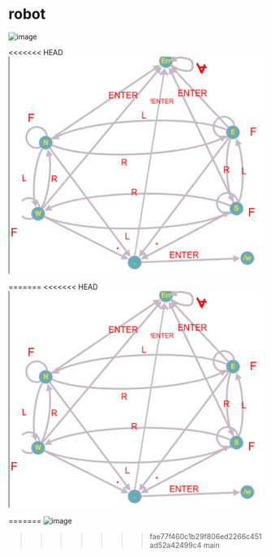 # robot

![image](https://user-images.githubusercontent.com/99747059/227919848-4a13431f-b75e-420a-b9d7-a48182011d5f.png)

<<<<<<< HEAD
![img_1.png](graph.png)

=======
<<<<<<< HEAD
![img_1.png](graph.png)

=======
![image](https://user-images.githubusercontent.com/99747059/228732622-1b52998f-7143-4401-9775-01280aa13fd8.png)
>>>>>>> fae77f460c1b29f806ed2266c451ad52a42499c4
>>>>>>> main
